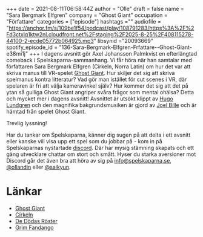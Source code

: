 +++ 
date = 2021-08-11T06:58:44Z
author = "Olle"
draft = false
name = "Sara Bergmark Elfgren"
company = "Ghost Giant"
occupation = "Författare"
categories = ["episode"]
hashtags =""
audiofile = "https://anchor.fm/s/109be1f54/podcast/play/108791283/https%3A%2F%2Fd3ctxlq1ktw2nl.cloudfront.net%2Fstaging%2F2025-8-25%2F408115278-44100-2-ecde05772b064925.mp3"
libsynid ="20093669"
spotify_episode_id = "136-Sara-Bergmark-Elfgren-Frfattare--Ghost-Giant-e38mi1j"
+++
I dagens avsnitt gör Axel Johansson Palmkvist en efterlängtad comeback i Spelskaparna-sammanhang. Vi får höra när han samtalar med författaren Sara Bergmark Elfgren (Cirkeln, Norra Latin) om hur det var att skriva manus till VR-spelet [Ghost Giant](https://www.youtube.com/watch?v=W2xNpID-w6s). Hur skiljer det sig att skriva spelmanus kontra litteratur? Vad gör man istället för cut scenes i VR, där spelaren är fri att välja kameravinkel själv? Hur kommer det sig att det på ytan så gulliga Ghost Giant angriper svåra frågor som mental ohälsa? Detta och mycket mer i dagens avsnitt! Avsnittet är utsökt klippt av [Hugo Lundgren](https://hugolundgren.com/) och den magnifika bakgrundsmusiken är gjord av [Joel Bille](https://www.joelbille.com/) och är hämtad från spelet Ghost Giant.

Trevlig lyssning!

Har du tankar om Spelskaparna, känner dig sugen på att delta i ett avsnitt eller kanske vill visa upp ett spel som du jobbar på - kom in på Spelskaparnas nystartade [discord](https://discord.gg/hBHEXss). Där har mysig stämning skapats och ett gäng utvecklare chattar om stort och smått. Hyser du starka aversioner mot Discord går det även bra att höra av sig på info@spelskaparna.se, [@ollandin](https://twitter.com/ollelandin) eller [@saikyun](https://twitter.com/Saikyun).


# Länkar
* [Ghost Giant](https://www.youtube.com/watch?v=W2xNpID-w6s)
* [Cirkeln](https://sv.wikipedia.org/wiki/Engelsforstrilogin)
* [De Dödas Röster](https://sverigesradio.se/grupp/22825)
* [Grim Fandango](https://www.youtube.com/watch?v=hV1NBHL9Fa4)
